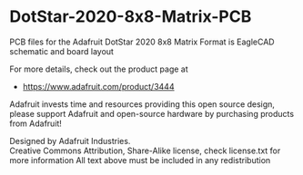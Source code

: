 # DotStar-2020-8x8-Matrix-PCB
PCB files for the Adafruit DotStar 2020 8x8 Matrix
Format is EagleCAD schematic and board layout

For more details, check out the product page at

   * https://www.adafruit.com/product/3444

Adafruit invests time and resources providing this open source design, 
please support Adafruit and open-source hardware by purchasing 
products from Adafruit!

Designed by Adafruit Industries.  
Creative Commons Attribution, Share-Alike license, check license.txt for more information
All text above must be included in any redistribution